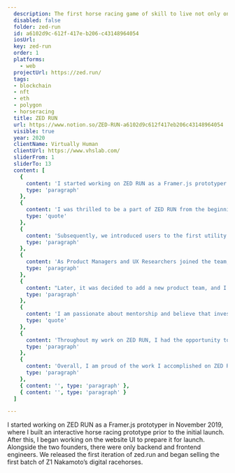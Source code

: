 ```yaml
---
  description: The first horse racing game of skill to live not only on the blockchain but in an open market. We take cues from the real world of horse racing.
  disabled: false
  folder: zed-run
  id: a6102d9c-612f-417e-b206-c43148964054
  iosUrl: 
  key: zed-run
  order: 1
  platforms: 
    - web
  projectUrl: https://zed.run/
  tags: 
  - blockchain
  - nft
  - eth
  - polygon
  - horseracing
  title: ZED RUN
  url: https://www.notion.so/ZED-RUN-a6102d9c612f417eb206c43148964054
  visible: true
  year: 2020
  clientName: Virtually Human
  clientUrl: https://www.vhslab.com/
  sliderFrom: 1
  sliderTo: 13
  content: [
    {
      content: 'I started working on ZED RUN as a Framer.js prototyper in November 2019, where <strong>I built an interactive horse racing prototype</strong> prior to the initial launch. After this, I began working on the website UI to prepare it for launch. Alongside the two founders, there were only backend and frontend engineers. We released the first iteration of zed.run and began selling the first batch of Z1 Nakamoto’s digital racehorses.',
      type: 'paragraph'
    },
    {
      content: 'I was thrilled to be a part of ZED RUN from the beginning and see how it grew over time. The experience was invaluable and taught me a lot about designing for emerging markets.',
      type: 'quote'
    },
    {
      content: 'Subsequently, we introduced users to the first utility abilities, which included Breeding and Racing functionality, effectively starting the ZED RUN experience. While the engineering team focused on scaling and bug fixes, I <strong>investigated quality of life updates by reaching out to our customers in Discord</strong> and surveying them. Based on my findings, I designed and added a Racehorse Detailed Page, Racing filtering, a sidebar wallet to make related transactions more visible, and eased transferring racehorses between stables.',
      type: 'paragraph'
    },
    {
      content: 'As Product Managers and UX Researchers joined the team, we began working more streamlined and <strong>conducting A/B testing for new features</strong>. I worked solo on the design for almost 2 years while the engineering team grew, prompting the need to hire another designer. I <strong>interviewed nearly 10 candidates and hired one, providing mentorship</strong> throughout her tenure.',
      type: 'paragraph'
    },
    {
      content: "Later, it was decided to add a new product team, and I conducted another round of interviews to look for a Senior Product Designer. Before I shifted to VHS's next project, Human Park, I also <strong>participated in interviewing the Head of Design for ZED RUN</strong> and helped her transition into the role by sharing knowledge about the project.",
      type: 'paragraph'
    },
    {
      content: 'I am passionate about mentorship and believe that investing time in new designers is crucial to building a stronger design community.',
      type: 'quote'
    },
    {
      content: 'Throughout my work on ZED RUN, I had the opportunity to work closely with the founders, engineers, and other stakeholders to ensure that the product was meeting the needs of the users and the business. <strong>I was responsible for creating and maintaining the design system</strong>, ensuring consistency across all touchpoints, and contributing to the development of new features and functionality.',
      type: 'paragraph'
    },
    {
      content: 'Overall, I am proud of the work I accomplished on ZED RUN and am excited to see the platform continue to grow and evolve. I believe that my contributions to the project have helped to create a compelling and engaging user experience that will continue to attract new users and drive the success of the platform.',
      type: 'paragraph'
    },
    { content: '', type: 'paragraph' },
    { content: '', type: 'paragraph' }
  ]

---
```


I started working on ZED RUN as a Framer.js prototyper in November 2019, where I built an interactive horse racing prototype prior to the initial launch. After this, I began working on the website UI to prepare it for launch. Alongside the two founders, there were only backend and frontend engineers. We released the first iteration of zed.run and began selling the first batch of Z1 Nakamoto’s digital racehorses.